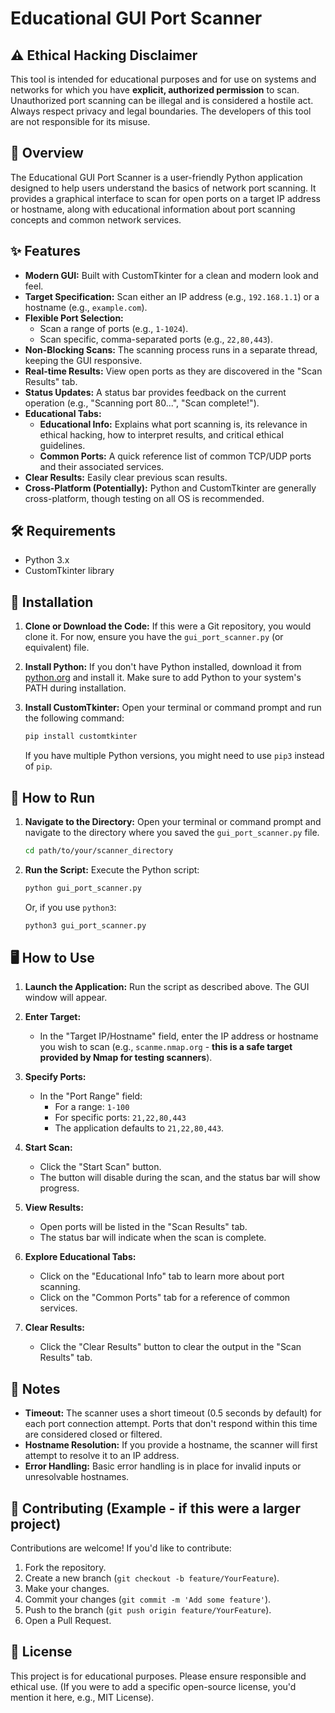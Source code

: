 # Educational GUI Port Scanner

## ⚠️ Ethical Hacking Disclaimer
This tool is intended for educational purposes and for use on systems and networks for which you have **explicit, authorized permission** to scan. Unauthorized port scanning can be illegal and is considered a hostile act. Always respect privacy and legal boundaries. The developers of this tool are not responsible for its misuse.

## 📖 Overview
The Educational GUI Port Scanner is a user-friendly Python application designed to help users understand the basics of network port scanning. It provides a graphical interface to scan for open ports on a target IP address or hostname, along with educational information about port scanning concepts and common network services.

## ✨ Features
* **Modern GUI:** Built with CustomTkinter for a clean and modern look and feel.
* **Target Specification:** Scan either an IP address (e.g., `192.168.1.1`) or a hostname (e.g., `example.com`).
* **Flexible Port Selection:**
    * Scan a range of ports (e.g., `1-1024`).
    * Scan specific, comma-separated ports (e.g., `22,80,443`).
* **Non-Blocking Scans:** The scanning process runs in a separate thread, keeping the GUI responsive.
* **Real-time Results:** View open ports as they are discovered in the "Scan Results" tab.
* **Status Updates:** A status bar provides feedback on the current operation (e.g., "Scanning port 80...", "Scan complete!").
* **Educational Tabs:**
    * **Educational Info:** Explains what port scanning is, its relevance in ethical hacking, how to interpret results, and critical ethical guidelines.
    * **Common Ports:** A quick reference list of common TCP/UDP ports and their associated services.
* **Clear Results:** Easily clear previous scan results.
* **Cross-Platform (Potentially):** Python and CustomTkinter are generally cross-platform, though testing on all OS is recommended.

## 🛠️ Requirements
* Python 3.x
* CustomTkinter library

## 🚀 Installation

1.  **Clone or Download the Code:**
    If this were a Git repository, you would clone it. For now, ensure you have the `gui_port_scanner.py` (or equivalent) file.

2.  **Install Python:**
    If you don't have Python installed, download it from [python.org](https://www.python.org/downloads/) and install it. Make sure to add Python to your system's PATH during installation.

3.  **Install CustomTkinter:**
    Open your terminal or command prompt and run the following command:
    ```bash
    pip install customtkinter
    ```
    If you have multiple Python versions, you might need to use `pip3` instead of `pip`.

## 🏃 How to Run

1.  **Navigate to the Directory:**
    Open your terminal or command prompt and navigate to the directory where you saved the `gui_port_scanner.py` file.
    ```bash
    cd path/to/your/scanner_directory
    ```

2.  **Run the Script:**
    Execute the Python script:
    ```bash
    python gui_port_scanner.py
    ```
    Or, if you use `python3`:
    ```bash
    python3 gui_port_scanner.py
    ```

## 🖥️ How to Use

1.  **Launch the Application:** Run the script as described above. The GUI window will appear.

2.  **Enter Target:**
    * In the "Target IP/Hostname" field, enter the IP address or hostname you wish to scan (e.g., `scanme.nmap.org` - **this is a safe target provided by Nmap for testing scanners**).

3.  **Specify Ports:**
    * In the "Port Range" field:
        * For a range: `1-100`
        * For specific ports: `21,22,80,443`
        * The application defaults to `21,22,80,443`.

4.  **Start Scan:**
    * Click the "Start Scan" button.
    * The button will disable during the scan, and the status bar will show progress.

5.  **View Results:**
    * Open ports will be listed in the "Scan Results" tab.
    * The status bar will indicate when the scan is complete.

6.  **Explore Educational Tabs:**
    * Click on the "Educational Info" tab to learn more about port scanning.
    * Click on the "Common Ports" tab for a reference of common services.

7.  **Clear Results:**
    * Click the "Clear Results" button to clear the output in the "Scan Results" tab.

## 📝 Notes
* **Timeout:** The scanner uses a short timeout (0.5 seconds by default) for each port connection attempt. Ports that don't respond within this time are considered closed or filtered.
* **Hostname Resolution:** If you provide a hostname, the scanner will first attempt to resolve it to an IP address.
* **Error Handling:** Basic error handling is in place for invalid inputs or unresolvable hostnames.

## 🤝 Contributing (Example - if this were a larger project)
Contributions are welcome! If you'd like to contribute:
1.  Fork the repository.
2.  Create a new branch (`git checkout -b feature/YourFeature`).
3.  Make your changes.
4.  Commit your changes (`git commit -m 'Add some feature'`).
5.  Push to the branch (`git push origin feature/YourFeature`).
6.  Open a Pull Request.

## 📜 License
This project is for educational purposes. Please ensure responsible and ethical use. (If you were to add a specific open-source license, you'd mention it here, e.g., MIT License).
